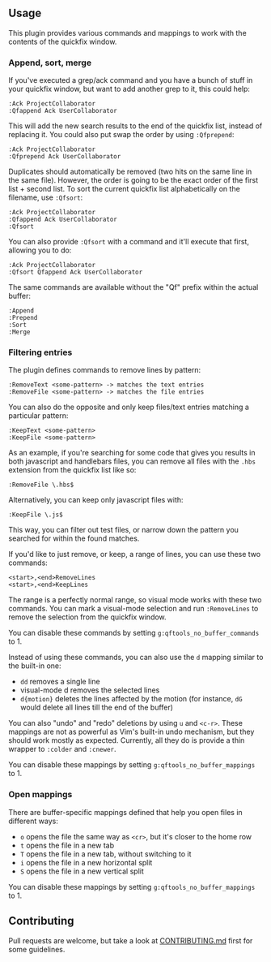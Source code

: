## Usage

This plugin provides various commands and mappings to work with the contents of the quickfix window.

### Append, sort, merge

If you've executed a grep/ack command and you have a bunch of stuff in your quickfix window, but want to add another grep to it, this could help:

``` vim
:Ack ProjectCollaborator
:Qfappend Ack UserCollaborator
```

This will add the new search results to the end of the quickfix list, instead of replacing it. You could also put swap the order by using `:Qfprepend`:

``` vim
:Ack ProjectCollaborator
:Qfprepend Ack UserCollaborator
```

Duplicates should automatically be removed (two hits on the same line in the same file). However, the order is going to be the exact order of the first list + second list. To sort the current quickfix list alphabetically on the filename, use `:Qfsort`:

``` vim
:Ack ProjectCollaborator
:Qfappend Ack UserCollaborator
:Qfsort
```

You can also provide `:Qfsort` with a command and it'll execute that first, allowing you to do:

``` vim
:Ack ProjectCollaborator
:Qfsort Qfappend Ack UserCollaborator
```

The same commands are available without the "Qf" prefix within the actual buffer:

``` vim
:Append
:Prepend
:Sort
:Merge
```


### Filtering entries

The plugin defines commands to remove lines by pattern:

``` vim
:RemoveText <some-pattern> -> matches the text entries
:RemoveFile <some-pattern> -> matches the file entries
```

You can also do the opposite and only keep files/text entries matching a particular pattern:

``` vim
:KeepText <some-pattern>
:KeepFile <some-pattern>
```

As an example, if you're searching for some code that gives you results in both javascript and handlebars files, you can remove all files with the `.hbs` extension from the quickfix list like so:

``` vim
:RemoveFile \.hbs$
```

Alternatively, you can keep only javascript files with:

``` vim
:KeepFile \.js$
```

This way, you can filter out test files, or narrow down the pattern you searched for within the found matches.

If you'd like to just remove, or keep, a range of lines, you can use these two commands:

``` vim
<start>,<end>RemoveLines
<start>,<end>KeepLines
```

The range is a perfectly normal range, so visual mode works with these two commands. You can mark a visual-mode selection and run `:RemoveLines` to remove the selection from the quickfix window.

You can disable these commands by setting `g:qftools_no_buffer_commands` to 1.

Instead of using these commands, you can also use the `d` mapping similar to the built-in one:

- `dd` removes a single line
- visual-mode d removes the selected lines
- `d{motion}` deletes the lines affected by the motion (for instance, `dG` would delete all lines till the end of the buffer)

You can also "undo" and "redo" deletions by using `u` and `<c-r>`. These mappings are not as powerful as Vim's built-in undo mechanism, but they should work mostly as expected. Currently, all they do is provide a thin wrapper to `:colder` and `:cnewer`.

You can disable these mappings by setting `g:qftools_no_buffer_mappings` to 1.

### Open mappings

There are buffer-specific mappings defined that help you open files in different ways:

- `o` opens the file the same way as `<cr>`, but it's closer to the home row
- `t` opens the file in a new tab
- `T` opens the file in a new tab, without switching to it
- `i` opens the file in a new horizontal split
- `S` opens the file in a new vertical split

You can disable these mappings by setting `g:qftools_no_buffer_mappings` to 1.

## Contributing

Pull requests are welcome, but take a look at [CONTRIBUTING.md](https://github.com/AndrewRadev/qftools.vim/blob/master/CONTRIBUTING.md) first for some guidelines.
